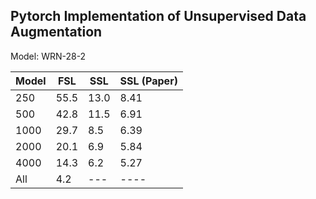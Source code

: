 ## Pytorch Implementation of Unsupervised Data Augmentation

Model: WRN-28-2

| Model                 | FSL        |   SSL      | SSL (Paper) |
| -----------------     | ---        | -------    | ----        |
| 250                   | 55.5       | 13.0       | 8.41        |
| 500                   | 42.8       | 11.5       | 6.91        |
| 1000                  | 29.7       | 8.5        | 6.39        |
| 2000                  | 20.1       | 6.9        | 5.84        |
| 4000                  | 14.3       | 6.2        | 5.27        |
| All                   | 4.2        | ---        | ----        |





